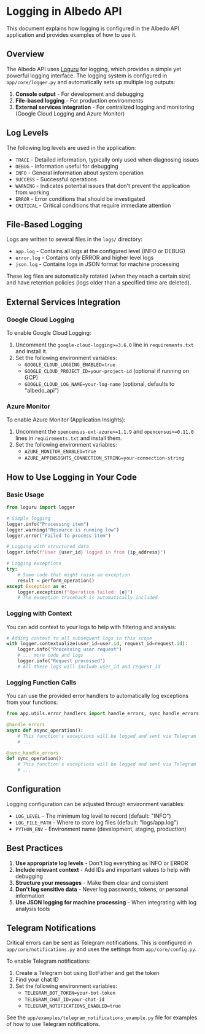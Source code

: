 # Logging in Albedo API

This document explains how logging is configured in the Albedo API application and provides examples of how to use it.

## Overview

The Albedo API uses [Loguru](https://github.com/Delgan/loguru) for logging, which provides a simple yet powerful logging interface. The logging system is configured in `app/core/logger.py` and automatically sets up multiple log outputs:

1. **Console output** - For development and debugging
2. **File-based logging** - For production environments
3. **External services integration** - For centralized logging and monitoring (Google Cloud Logging and Azure Monitor)

## Log Levels

The following log levels are used in the application:

- `TRACE` - Detailed information, typically only used when diagnosing issues
- `DEBUG` - Information useful for debugging
- `INFO` - General information about system operation
- `SUCCESS` - Successful operations
- `WARNING` - Indicates potential issues that don't prevent the application from working
- `ERROR` - Error conditions that should be investigated
- `CRITICAL` - Critical conditions that require immediate attention

## File-Based Logging

Logs are written to several files in the `logs/` directory:

- `app.log` - Contains all logs at the configured level (INFO or DEBUG)
- `error.log` - Contains only ERROR and higher level logs
- `json.log` - Contains logs in JSON format for machine processing

These log files are automatically rotated (when they reach a certain size) and have retention policies (logs older than a specified time are deleted).

## External Services Integration

### Google Cloud Logging

To enable Google Cloud Logging:

1. Uncomment the `google-cloud-logging>=3.6.0` line in `requirements.txt` and install it.
2. Set the following environment variables:
   - `GOOGLE_CLOUD_LOGGING_ENABLED=true`
   - `GOOGLE_CLOUD_PROJECT_ID=your-project-id` (optional if running on GCP)
   - `GOOGLE_CLOUD_LOG_NAME=your-log-name` (optional, defaults to "albedo_api")

### Azure Monitor

To enable Azure Monitor (Application Insights):

1. Uncomment the `opencensus-ext-azure>=1.1.9` and `opencensus>=0.11.0` lines in `requirements.txt` and install them.
2. Set the following environment variables:
   - `AZURE_MONITOR_ENABLED=true`
   - `AZURE_APPINSIGHTS_CONNECTION_STRING=your-connection-string`

## How to Use Logging in Your Code

### Basic Usage

```python
from loguru import logger

# Simple logging
logger.info("Processing item")
logger.warning("Resource is running low")
logger.error("Failed to process item")

# Logging with structured data
logger.info(f"User {user_id} logged in from {ip_address}")

# Logging exceptions
try:
    # Some code that might raise an exception
    result = perform_operation()
except Exception as e:
    logger.exception(f"Operation failed: {e}")
    # The exception traceback is automatically included
```

### Logging with Context

You can add context to your logs to help with filtering and analysis:

```python
# Adding context to all subsequent logs in this scope
with logger.contextualize(user_id=user.id, request_id=request.id):
    logger.info("Processing user request")
    # ... more code and logs
    logger.info("Request processed")
    # All these logs will include user_id and request_id
```

### Logging Function Calls

You can use the provided error handlers to automatically log exceptions from your functions:

```python
from app.utils.error_handlers import handle_errors, sync_handle_errors

@handle_errors
async def async_operation():
    # This function's exceptions will be logged and sent via Telegram
    # ...

@sync_handle_errors
def sync_operation():
    # This function's exceptions will be logged and sent via Telegram
    # ...
```

## Configuration

Logging configuration can be adjusted through environment variables:

- `LOG_LEVEL` - The minimum log level to record (default: "INFO")
- `LOG_FILE_PATH` - Where to store log files (default: "logs/app.log")
- `PYTHON_ENV` - Environment name (development, staging, production)

## Best Practices

1. **Use appropriate log levels** - Don't log everything as INFO or ERROR
2. **Include relevant context** - Add IDs and important values to help with debugging
3. **Structure your messages** - Make them clear and consistent
4. **Don't log sensitive data** - Never log passwords, tokens, or personal information
5. **Use JSON logging for machine processing** - When integrating with log analysis tools

## Telegram Notifications

Critical errors can be sent as Telegram notifications. This is configured in `app/core/notifications.py` and uses the settings from `app/core/config.py`.

To enable Telegram notifications:

1. Create a Telegram bot using BotFather and get the token
2. Find your chat ID
3. Set the following environment variables:
   - `TELEGRAM_BOT_TOKEN=your-bot-token`
   - `TELEGRAM_CHAT_ID=your-chat-id`
   - `TELEGRAM_NOTIFICATIONS_ENABLED=true`

See the `app/examples/telegram_notifications_example.py` file for examples of how to use Telegram notifications. 